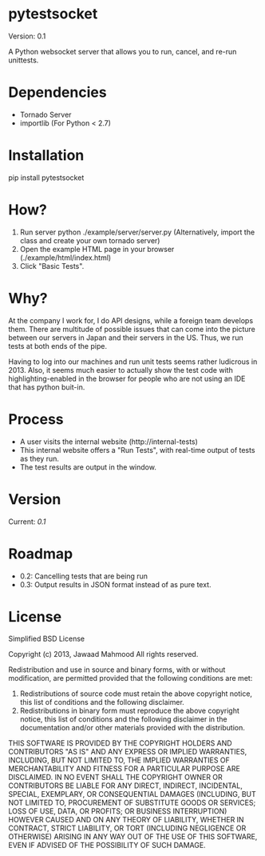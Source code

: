 pytestsocket
============

Version: 0.1

A Python websocket server that allows you to run, cancel, and re-run unittests.

Dependencies
============
- Tornado Server
- importlib (For Python < 2.7)

Installation
============
pip install pytestsocket

How?
====
1. Run server
    python ./example/server/server.py
    (Alternatively, import the class and create your own tornado server)
2. Open the example HTML page in your browser (./example/html/index.html)
3. Click "Basic Tests".


Why?
====
At the company I work for, I do API designs, while a foreign team develops them.  There are multitude of possible issues that can come into the picture between our servers in Japan and their servers in the US.  Thus, we run tests at both ends of the pipe.

Having to log into our machines and run unit tests seems rather ludicrous in 2013.  Also, it seems much easier to actually show the test code with highlighting-enabled in the browser for people who are not using an IDE that has python buit-in.


Process
=======
- A user visits the internal website (http://internal-tests)
- This internal website offers a "Run Tests", with real-time output of tests as they run.
- The test results are output in the window.

Version
=======
Current: _0.1_

Roadmap
=======
- 0.2: Cancelling tests that are being run
- 0.3: Output results in JSON format instead of as pure text.

License
=======
Simplified BSD License

Copyright (c) 2013, Jawaad Mahmood
All rights reserved.

Redistribution and use in source and binary forms, with or without
modification, are permitted provided that the following conditions are met:

1. Redistributions of source code must retain the above copyright notice, this
   list of conditions and the following disclaimer.
2. Redistributions in binary form must reproduce the above copyright notice,
   this list of conditions and the following disclaimer in the documentation
   and/or other materials provided with the distribution.

THIS SOFTWARE IS PROVIDED BY THE COPYRIGHT HOLDERS AND CONTRIBUTORS "AS IS" AND
ANY EXPRESS OR IMPLIED WARRANTIES, INCLUDING, BUT NOT LIMITED TO, THE IMPLIED
WARRANTIES OF MERCHANTABILITY AND FITNESS FOR A PARTICULAR PURPOSE ARE
DISCLAIMED. IN NO EVENT SHALL THE COPYRIGHT OWNER OR CONTRIBUTORS BE LIABLE FOR
ANY DIRECT, INDIRECT, INCIDENTAL, SPECIAL, EXEMPLARY, OR CONSEQUENTIAL DAMAGES
(INCLUDING, BUT NOT LIMITED TO, PROCUREMENT OF SUBSTITUTE GOODS OR SERVICES;
LOSS OF USE, DATA, OR PROFITS; OR BUSINESS INTERRUPTION) HOWEVER CAUSED AND
ON ANY THEORY OF LIABILITY, WHETHER IN CONTRACT, STRICT LIABILITY, OR TORT
(INCLUDING NEGLIGENCE OR OTHERWISE) ARISING IN ANY WAY OUT OF THE USE OF THIS
SOFTWARE, EVEN IF ADVISED OF THE POSSIBILITY OF SUCH DAMAGE.
